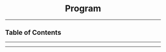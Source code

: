 <h1 align="center">Program</h1>

<!-- File: README.md -->
<!-- Author: YJ -->
<!-- Email: yj1516268@outlook.com -->
<!-- Created Time: 2022-10-22 22:44:23 -->

---

## Table of Contents

<!-- vim-markdown-toc GFM -->

<!-- vim-markdown-toc -->

---

<!-------------------------------------------------------------------------------------------->
<!--  ____                                                                      ___  ____   -->
<!-- |  _ \ _ __ ___   __ _ _ __ __ _ _ __ ___            _ __ ___   __ _  ___ / _ \/ ___|  -->
<!-- | |_) | '__/ _ \ / _` | '__/ _` | '_ ` _ \   _____  | '_ ` _ \ / _` |/ __| | | \___ \  -->
<!-- |  __/| | | (_) | (_| | | | (_| | | | | | | |_____| | | | | | | (_| | (__| |_| |___) | -->
<!-- |_|   |_|  \___/ \__, |_|  \__,_|_| |_| |_|         |_| |_| |_|\__,_|\___|\___/|____/  -->
<!--                  |___/                                                                 -->
<!-------------------------------------------------------------------------------------------->

---


